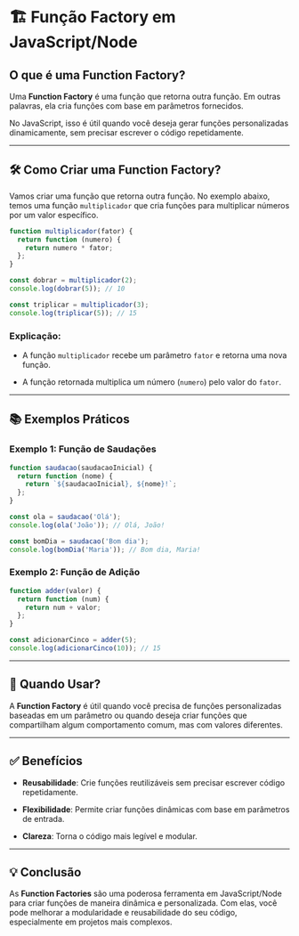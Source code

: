 # 🏗️ Função Factory em JavaScript/Node

## O que é uma Function Factory?

Uma **Function Factory** é uma função que retorna outra função. Em outras palavras, ela cria funções com base em parâmetros fornecidos.

No JavaScript, isso é útil quando você deseja gerar funções personalizadas dinamicamente, sem precisar escrever o código repetidamente.

---

## 🛠️ Como Criar uma Function Factory?

Vamos criar uma função que retorna outra função. No exemplo abaixo, temos uma função `multiplicador` que cria funções para multiplicar números por um valor específico.

```javascript
function multiplicador(fator) {
  return function (numero) {
    return numero * fator;
  };
}

const dobrar = multiplicador(2);
console.log(dobrar(5)); // 10

const triplicar = multiplicador(3);
console.log(triplicar(5)); // 15
```

### Explicação:

- A função `multiplicador` recebe um parâmetro `fator` e retorna uma nova função.
    
- A função retornada multiplica um número (`numero`) pelo valor do `fator`.
    

---

## 📚 Exemplos Práticos

### Exemplo 1: Função de Saudações

```javascript
function saudacao(saudacaoInicial) {
  return function (nome) {
    return `${saudacaoInicial}, ${nome}!`;
  };
}

const ola = saudacao('Olá');
console.log(ola('João')); // Olá, João!

const bomDia = saudacao('Bom dia');
console.log(bomDia('Maria')); // Bom dia, Maria!
```

### Exemplo 2: Função de Adição

```javascript
function adder(valor) {
  return function (num) {
    return num + valor;
  };
}

const adicionarCinco = adder(5);
console.log(adicionarCinco(10)); // 15
```

---

## 🚦 Quando Usar?

A **Function Factory** é útil quando você precisa de funções personalizadas baseadas em um parâmetro ou quando deseja criar funções que compartilham algum comportamento comum, mas com valores diferentes.

---

## ✅ Benefícios

- **Reusabilidade**: Crie funções reutilizáveis sem precisar escrever código repetidamente.
    
- **Flexibilidade**: Permite criar funções dinâmicas com base em parâmetros de entrada.
    
- **Clareza**: Torna o código mais legível e modular.
    

---

## 💡 Conclusão

As **Function Factories** são uma poderosa ferramenta em JavaScript/Node para criar funções de maneira dinâmica e personalizada. Com elas, você pode melhorar a modularidade e reusabilidade do seu código, especialmente em projetos mais complexos.